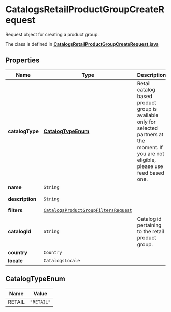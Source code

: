

# CatalogsRetailProductGroupCreateRequest

Request object for creating a product group.

The class is defined in **[CatalogsRetailProductGroupCreateRequest.java](../../src/main/java/org/openapitools/model/CatalogsRetailProductGroupCreateRequest.java)**

## Properties

Name | Type | Description | Notes
------------ | ------------- | ------------- | -------------
**catalogType** | [**CatalogTypeEnum**](#CatalogTypeEnum) | Retail catalog based product group is available only for selected partners at the moment. If you are not eligible, please use feed based one. | 
**name** | `String` |  | 
**description** | `String` |  |  [optional property]
**filters** | [`CatalogsProductGroupFiltersRequest`](CatalogsProductGroupFiltersRequest.md) |  | 
**catalogId** | `String` | Catalog id pertaining to the retail product group. | 
**country** | `Country` |  | 
**locale** | `CatalogsLocale` |  | 

## CatalogTypeEnum

Name | Value
---- | -----
RETAIL | `"RETAIL"`








